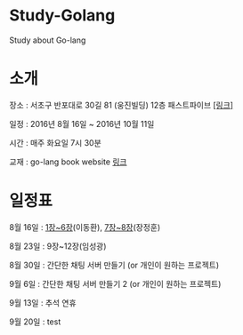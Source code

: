 # Study-Golang
Study about Go-lang

소개
===========

장소 : 서초구 반포대로 30길 81 (웅진빌딩) 12층 패스트파이브 [[링크]](https://goo.gl/VPB8rw)

일정 : 2016년 8월 16일 ~ 2016년 10월 11일

시간 : 매주 화요일 7시 30분 

교재 : go-lang book website [링크](http://codingnuri.com/golang-book/)

일정표
=============

8월 16일 : [1장~6장](https://github.com/Weekly-Code/Study-Golang/blob/master/Syntax_Study/Go_Syntax_Part1_written_by_markers.ipynb)(이동환), [7장~8장](http://htmlpreview.github.io/?https://github.com/Weekly-Code/Study-Golang/blob/master/Syntax_Study/GO_Syntax_Part2_free-lunch.html#/)(장정훈)

8월 23일 : 9장~12장(임성광)

8월 30일 : 간단한 채팅 서버 만들기 (or 개인이 원하는 프로젝트)

9월 6일 : 간단한 채팅 서버 만들기 2 (or 개인이 원하는 프로젝트)

9월 13일 : 추석 연휴

9월 20일 : test
